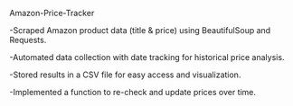 Amazon-Price-Tracker

-Scraped Amazon product data (title & price) using BeautifulSoup and Requests.

-Automated data collection with date tracking for historical price analysis.

-Stored results in a CSV file for easy access and visualization.

-Implemented a function to re-check and update prices over time.
